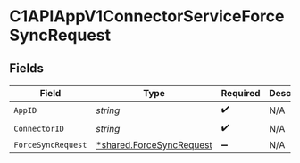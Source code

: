 # C1APIAppV1ConnectorServiceForceSyncRequest


## Fields

| Field                                                                      | Type                                                                       | Required                                                                   | Description                                                                |
| -------------------------------------------------------------------------- | -------------------------------------------------------------------------- | -------------------------------------------------------------------------- | -------------------------------------------------------------------------- |
| `AppID`                                                                    | *string*                                                                   | :heavy_check_mark:                                                         | N/A                                                                        |
| `ConnectorID`                                                              | *string*                                                                   | :heavy_check_mark:                                                         | N/A                                                                        |
| `ForceSyncRequest`                                                         | [*shared.ForceSyncRequest](../../../pkg/models/shared/forcesyncrequest.md) | :heavy_minus_sign:                                                         | N/A                                                                        |